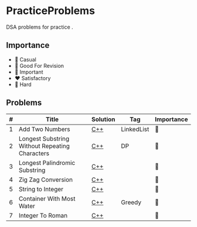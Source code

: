 # PracticeProblems
DSA problems for practice .



## Importance
* :purple_heart: Casual
* :yellow_heart: Good For Revision
* :green_heart: Important
* :heart: Satisfactory
* :blue_heart:  Hard


## Problems
|  #  | Title           |  Solution     |  Tag           | Importance	 |
|-----|-----------------|---------------|----------------|---------------|
|1    |    Add Two Numbers             |  [C++](./CPP/addTwoNumbers.cpp)     |        LinkedList        | :yellow_heart:               |
|2    |  Longest Substring Without Repeating Characters            |  [C++](./CPP/longestSubstringWithoutRepeatingCharacters.cpp)     |            DP    |        :green_heart:      |
|3    |  Longest Palindromic Substring             |  [C++](./CPP/longestPalindromicSubstring.cpp)     |                |        :yellow_heart:      |
|4    |  Zig Zag Conversion             |  [C++](./CPP/zigZagConversion.cpp)     |                |        :purple_heart:      |
|5    |  String to Integer            |  [C++](./CPP/stringToInteger.cpp)     |                |        :purple_heart:      |
|6    |  Container With Most Water           |  [C++](./CPP/containerWithMostWater.cpp)     |     Greedy           |        :green_heart:      |
|7    |  Integer To Roman        |  [C++](./CPP/integerToRoman.cpp)     |                |        :yellow_heart:      |

